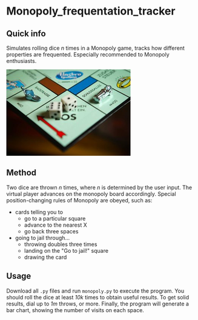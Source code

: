 # Monopoly_frequentation_tracker

## Quick info
Simulates rolling dice *n* times in a Monopoly game, tracks how different properties are frequented. Especially recommended to Monopoly enthusiasts.

![Ooops, this image isn't working](images/img1.jpg)

## Method 
Two dice are thrown *n* times, where *n* is determined by the user input. The virtual player advances on the monopoly board accordingly. Special position-changing rules of Monopoly are obeyed, such as:
- cards telling you to 
  - go to a particular square
  - advance to the nearest X
  - go back three spaces
- going to jail through...
  - throwing doubles three times
  - landing on the "Go to jail!" square
  - drawing the card

## Usage

Download all `.py` files and run `monopoly.py` to execute the program. 
You should roll the dice at least *10k* times to obtain useful results. To get solid results, dial up to *1m* throws, or more. Finally, the program will generate a bar chart, showing the number of visits on each space.
